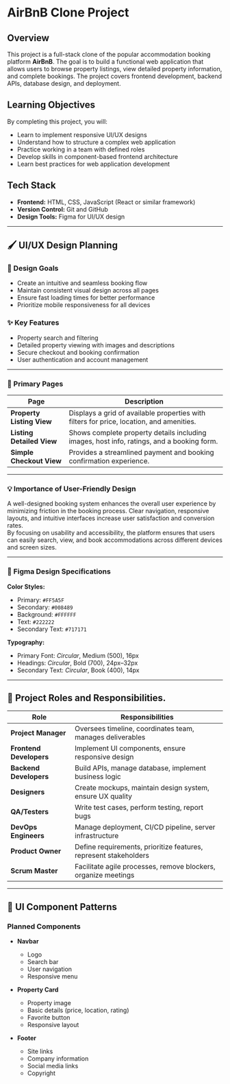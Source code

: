 # AirBnB Clone Project

## Overview
This project is a full-stack clone of the popular accommodation booking platform **AirBnB**. The goal is to build a functional web application that allows users to browse property listings, view detailed property information, and complete bookings. The project covers frontend development, backend APIs, database design, and deployment.

## Learning Objectives
By completing this project, you will:
- Learn to implement responsive UI/UX designs  
- Understand how to structure a complex web application  
- Practice working in a team with defined roles  
- Develop skills in component-based frontend architecture  
- Learn best practices for web application development  

## Tech Stack
- **Frontend:** HTML, CSS, JavaScript (React or similar framework)  
- **Version Control:** Git and GitHub  
- **Design Tools:** Figma for UI/UX design  

---

## 🖌️ UI/UX Design Planning

### 🎯 Design Goals
- Create an intuitive and seamless booking flow  
- Maintain consistent visual design across all pages  
- Ensure fast loading times for better performance  
- Prioritize mobile responsiveness for all devices  

### ✨ Key Features
- Property search and filtering  
- Detailed property viewing with images and descriptions  
- Secure checkout and booking confirmation  
- User authentication and account management  

---

### 📄 Primary Pages

| **Page** | **Description** |
|-----------|----------------|
| **Property Listing View** | Displays a grid of available properties with filters for price, location, and amenities. |
| **Listing Detailed View** | Shows complete property details including images, host info, ratings, and a booking form. |
| **Simple Checkout View** | Provides a streamlined payment and booking confirmation experience. |

---

### 💡 Importance of User-Friendly Design
A well-designed booking system enhances the overall user experience by minimizing friction in the booking process. Clear navigation, responsive layouts, and intuitive interfaces increase user satisfaction and conversion rates.  
By focusing on usability and accessibility, the platform ensures that users can easily search, view, and book accommodations across different devices and screen sizes.

---
### 🎨 Figma Design Specifications

**Color Styles:**
- Primary: `#FF5A5F`  
- Secondary: `#008489`  
- Background: `#FFFFFF`  
- Text: `#222222`  
- Secondary Text: `#717171`

**Typography:**
- Primary Font: *Circular*, Medium (500), 16px  
- Headings: *Circular*, Bold (700), 24px–32px  
- Secondary Text: *Circular*, Book (400), 14px

---

## 🧩 Project Roles and Responsibilities.

| **Role** | **Responsibilities** |
|-----------|----------------------|
| **Project Manager** | Oversees timeline, coordinates team, manages deliverables |
| **Frontend Developers** | Implement UI components, ensure responsive design |
| **Backend Developers** | Build APIs, manage database, implement business logic |
| **Designers** | Create mockups, maintain design system, ensure UX quality |
| **QA/Testers** | Write test cases, perform testing, report bugs |
| **DevOps Engineers** | Manage deployment, CI/CD pipeline, server infrastructure |
| **Product Owner** | Define requirements, prioritize features, represent stakeholders |
| **Scrum Master** | Facilitate agile processes, remove blockers, organize meetings |

---

## 🧱 UI Component Patterns

### Planned Components
- **Navbar**
  - Logo  
  - Search bar  
  - User navigation  
  - Responsive menu  

- **Property Card**
  - Property image  
  - Basic details (price, location, rating)  
  - Favorite button  
  - Responsive layout  

- **Footer**
  - Site links  
  - Company information  
  - Social media links  
  - Copyright  


